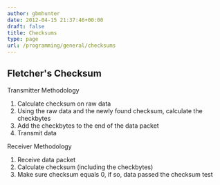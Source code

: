 ```yaml
---
author: gbmhunter
date: 2012-04-15 21:37:46+00:00
draft: false
title: Checksums
type: page
url: /programming/general/checksums
---
```


## Fletcher's Checksum

Transmitter Methodology

1. Calculate checksum on raw  data
2. Using the raw data and the newly found checksum, calculate the checkbytes
3. Add the checkbytes to the end of the data packet
4. Transmit data

Receiver Methodology

1. Receive data packet
2. Calculate checksum (including the checkbytes)
3. Make sure checksum equals 0, if so, data passed the checksum test

